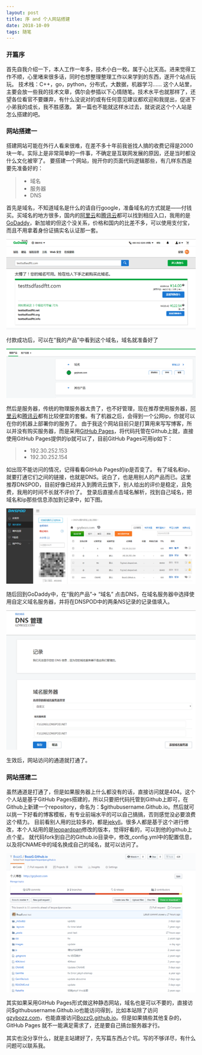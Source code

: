 ```yaml
---
layout: post
title: 序 and 个人网站搭建
date: 2018-10-09 
tags: 随笔
---
```

### 开篇序

首先自我介绍一下，本人工作一年多，技术小白一枚。属于心比天高。进来觉得工作不顺，心里堵来很多话，同时也想整理整理工作以来学到的东西，遂开个站点玩玩。
技术栈：C++，go，python，分布式，大数据，机器学习......
这个人站里，主要会放一些我的技术文章，偶尔会参插以下心情随笔。技术水平也就那样了，还望各位看官不要嫌弃，有什么没说对的或有任何意见建议都欢迎和我提出，促进下小弟我的成长，我不胜感激。
第一篇也不能就这样水过去，就说说这个个人站是怎么搭建的吧。

### 网站搭建一

搭建网站可能在外行人看来很难，在差不多十年前我爸找人搞的收费记得是2000块一年。实际上是非常简单的一件事，不确定是互联网发展的原因，还是当时都没什么文化被宰了。
	要搭建一个网站，抛开你的页面代码逻辑那些，有几样东西是要先准备好的：
> * 域名
> * 服务器
> * DNS

首先是域名，不知道域名是什么的请自行google，准备域名的方式就是——付钱买。买域名的地方很多，国内的[阿里云](https://cn.aliyun.com/)和[腾讯云](https://cloud.tencent.com/)都可以找到相应入口，我用的是[GoDaddy](https://sg.godaddy.com/zh)，新加坡的但这个没关系，价格和国内的比差不多，可以使用支付宝，而且不用拿着身份证搞实名认证那一套。

![GoDaddy购买域名](/images/posts/preface/godaddybuydomain.png)

付款成功后，可以在“我的产品”中看到这个域名，域名就准备好了

![GoDaddy域名管理页面](/images/posts/preface/goddaydomainmanage.png)

然后是服务器，传统的物理服务器太贵了，也不好管理，现在推荐使用服务器，[阿里云](https://cn.aliyun.com/)和[腾讯云](https://cloud.tencent.com/)都有比较便宜的套餐。有了机器之后，会得到一个公网ip，你就可以在你的机器上部署你的服务了。
	由于我这个网站目前只是打算用来写写博客，所以并没有购买服务器，而是采用[GitHub Pages](https://pages.github.com/)，将代码托管在Github上就，直接使用GitHub Pages提供的ip就可以了，目前GitHub Pages可用ip如下：
> * 192.30.252.153
> * 192.30.252.154
	
如出现不能访问的情况，记得看看GitHub Pages的ip是否变了。
	有了域名和ip，就要打通它们之间的链接，也就是DNS。说白了，也是用别人的产品而已。这里推荐DNSPOD，目前好像已经并入到腾讯云旗下，别人给出的评价是稳定，且免费，我用的时间不长就不评价了。
	登录后直接点击域名解析，找到自己域名，把域名和ip那些信息添加到记录中，如下图。

![DNS setting](/images/posts/preface/DNS.png)

随后回到GoDaddy中，在“我的产品”-> “域名” 点击DNS，在域名服务器中选择使用自定义域名服务器，并将在DNSPOD中的两条NS记录的记录值填入。

![GoDaddy setting](/images/posts/preface/godaddydns.png)

生效后，网站访问的通道就打通了。

### 网站搭建二

虽然通道是打通了，但是如果服务器上什么都没有的话，直接访问就是404。这个个人站是基于GitHub Pages搭建的，所以只要把代码托管到Github上即可，在Github上新建一个repository，命名为：$githubusername.Github.io。然后就可以挑一下好看的博客模板，有专业前端水平的可以自己搞搞，否则感觉没必要浪费这个精力。
目前看别人用的比较多的，都是[jekyll](https://jekyllrb.com/)。很多人都是基于这个进行修改，本个人站用的是[leopardpan](https://github.com/leopardpan)修改的版本，觉得好看的，可以到他的github上点个星。
就代码fork到自己的Github.io目录中，修改_config.yml中的配置信息，以及将CNAME中的域名换成自己的域名，就可以访问了。

![Github dir](/images/posts/preface/githubdir.png)

其实如果采用GitHub Pages形式做这种静态网站，域名也是可以不要的，直接访问$githubusername.Github.io也能访问得到，比如本站除了访问[gzybozz.com](http://gzybozz.com/)，也能直接访问[BozzG.github.io](http://BozzG.github.io)。但是如果搞些其他复杂的，GitHub Pages 就不一能满足需求了，还是要自己搞台服务器才行。

其实也没分享什么，就是主站建好了，先写篇东西占个坑。写的不够详尽，有什么问题可以联系我。
